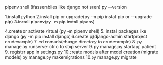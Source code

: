 pipenv shell (ifassemblies like  django not seen)
py --version

1.install python 
2.install pip or upgrade(py -m pip install pip or --upgrade pip)
3.install pipenv(py -m pip install pipenv)

4.create or activate virtual (py -m pipenv shell)
5. install packages like django (py -m pip install django)
6.create pj(django-admin startproject crudexample)
7. cd nomads(change directory to crudexample)
8.  py manage.py runserver
	ctr c to stop server
9. py manage.py startapp patient
9. register app in settings.py
10.create models
after model creation
(migrate models)
py manage.py makemigrations 
10.py manage.py migrate
```````````

